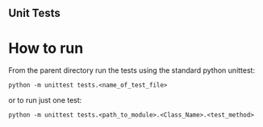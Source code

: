 Unit Tests
-----------

# How to run

From the parent directory run the tests using the standard python unittest:

```
python -m unittest tests.<name_of_test_file>
```

or to run just one test:

```
python -m unittest tests.<path_to_module>.<Class_Name>.<test_method>
```
